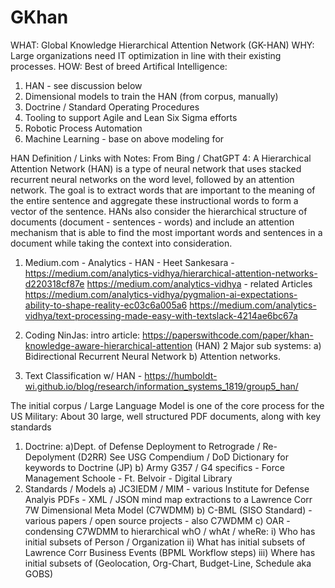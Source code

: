 # GKhan
WHAT: Global Knowledge Hierarchical Attention Network (GK-HAN)
WHY: Large organizations need IT optimization in line with their existing processes.
HOW: Best of breed Artifical Intelligence:

1) HAN - see discussion below
2) Dimensional models to train the HAN (from corpus, manually)
3) Doctrine / Standard Operating Procedures
4) Tooling to support Agile and Lean Six Sigma efforts
5) Robotic Process Automation
6) Machine Learning - base on above modeling for 

HAN Definition / Links with Notes:
From Bing / ChatGPT 4:
A Hierarchical Attention Network (HAN) is a type of neural network that uses stacked recurrent neural networks on the word level, followed by an attention network. The goal is to extract words that are important to the meaning of the entire sentence and aggregate these instructional words to form a vector of the sentence. HANs also consider the hierarchical structure of documents (document - sentences - words) and include an attention mechanism that is able to find the most important words and sentences in a document while taking the context into consideration.

1) Medium.com - Analytics - HAN - Heet Sankesara - https://medium.com/analytics-vidhya/hierarchical-attention-networks-d220318cf87e
  https://medium.com/analytics-vidhya - related Articles
   https://medium.com/analytics-vidhya/pygmalion-ai-expectations-ability-to-shape-reality-ec03c6a005a6
   https://medium.com/analytics-vidhya/text-processing-made-easy-with-textslack-4214ae6bc67a

2) Coding NinJas: intro article: https://paperswithcode.com/paper/khan-knowledge-aware-hierarchical-attention (HAN)
   2 Major sub systems:
     a) Bidirectional Recurrent Neural Network
     b) Attention networks.
3) Text Classification w/ HAN - https://humboldt-wi.github.io/blog/research/information_systems_1819/group5_han/


The initial corpus / Large Language Model is one of the core process for the US Military:  About 30 large, well structured PDF documents, along with key standards
1) Doctrine:
   a)Dept. of Defense Deployment to Retrograde / Re-Depolyment (D2RR) See USG Compendium / DoD Dictionary for keywords to Doctrine (JP)
   b) Army G357 / G4 specifics - Force Management Schoole - Ft. Belvoir - Digital Library
2) Standards / Models
   a) JC3IEDM / MIM - various Institute for Defense Analyis PDFs - XML / JSON mind map extractions to a Lawrence Corr 7W Dimensional Meta Model (C7WDMM)
   b) C-BML (SISO Standard) - various papers / open source projects - also C7WDMM
   c) OAR - condensing C7WDMM to hierarchical whO / whAt / wheRe:
      i) Who has initial subsets of Person / Organization
      ii) What has initial subsets of Lawrence Corr Business Events (BPML Workflow steps)
      iii) Where has initial subsets of (Geolocation, Org-Chart, Budget-Line, Schedule aka GOBS)
